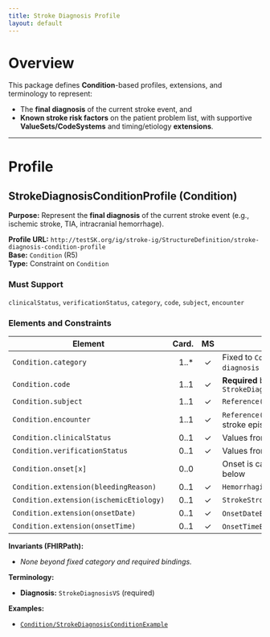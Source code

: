 ```yaml
---
title: Stroke Diagnosis Profile
layout: default
---
```



# Overview

This package defines **Condition**-based profiles, extensions, and terminology to represent:
- The **final diagnosis** of the current stroke event, and
- **Known stroke risk factors** on the patient problem list,
with supportive **ValueSets/CodeSystems** and timing/etiology **extensions**.

---

# Profile

## StrokeDiagnosisConditionProfile (Condition)

**Purpose:** Represent the **final diagnosis** of the current stroke event (e.g., ischemic stroke, TIA, intracranial hemorrhage).

**Profile URL:** `http://testSK.org/ig/stroke-ig/StructureDefinition/stroke-diagnosis-condition-profile`  
**Base:** `Condition` (R5)  
**Type:** Constraint on `Condition`

### Must Support
`clinicalStatus`, `verificationStatus`, `category`, `code`, `subject`, `encounter`

### Elements and Constraints

| Element | Card. | MS | Binding/Notes |
|---|---:|:---:|---|
| `Condition.category` | 1..* | ✓ | Fixed to `CondCat#encounter-diagnosis` (*Encounter Diagnosis*) |
| `Condition.code` | 1..1 | ✓ | **Required** binding to `StrokeDiagnosisVS` |
| `Condition.subject` | 1..1 | ✓ | `Reference(Patient)` |
| `Condition.encounter` | 1..1 | ✓ | `Reference(Encounter)` — links to the stroke episode |
| `Condition.clinicalStatus` | 0..1 | ✓ | Values from `ClinicalStatusCondCS` |
| `Condition.verificationStatus` | 0..1 | ✓ | Values from `CondVerStatus` |
| `Condition.onset[x]` | 0..0 |  | Onset is captured via extensions below |
| `Condition.extension(bleedingReason)` | 0..1 | ✓ | `HemorrhagicStrokeBleedingReasonExt` |
| `Condition.extension(ischemicEtiology)` | 0..1 | ✓ | `StrokeStrokeEtiologyExt` |
| `Condition.extension(onsetDate)` | 0..1 | ✓ | `OnsetDateExt` (`date`) |
| `Condition.extension(onsetTime)` | 0..1 | ✓ | `OnsetTimeExt` (`time`) |

**Invariants (FHIRPath):**
- *None beyond fixed category and required bindings.*

**Terminology:**
- **Diagnosis:** `StrokeDiagnosisVS` (required)

**Examples:**
- [`Condition/StrokeDiagnosisConditionExample`](../examples/Condition-StrokeDiagnosisConditionExample.json)
